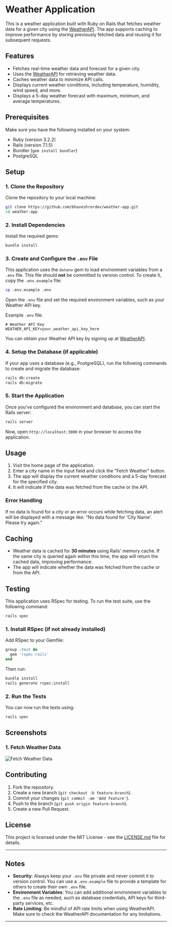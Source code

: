 
# Weather Application

This is a weather application built with Ruby on Rails that fetches weather data for a given city using the [WeatherAPI](https://www.weatherapi.com/). The app supports caching to improve performance by storing previously fetched data and reusing it for subsequent requests.

## Features

- Fetches real-time weather data and forecast for a given city.
- Uses the [WeatherAPI](https://www.weatherapi.com/) for retrieving weather data.
- Caches weather data to minimize API calls.
- Displays current weather conditions, including temperature, humidity, wind speed, and more.
- Displays a 5-day weather forecast with maximum, minimum, and average temperatures.

## Prerequisites

Make sure you have the following installed on your system:

- Ruby (version 3.2.2)
- Rails (version 7.1.5)
- Bundler (`gem install bundler`)
- PostgreSQL 

## Setup

### 1. Clone the Repository

Clone the repository to your local machine:

```bash
git clone https://github.com/bhaveshrordev/weather-app.git
cd weather-app
```

### 2. Install Dependencies

Install the required gems:

```bash
bundle install
```

### 3. Create and Configure the `.env` File

This application uses the `dotenv` gem to load environment variables from a `.env` file. This file should **not** be committed to version control. To create it, copy the `.env.example` file:

```bash
cp .env.example .env
```

Open the `.env` file and set the required environment variables, such as your Weather API key.

Example `.env` file:

```env
# Weather API Key
WEATHER_API_KEY=your_weather_api_key_here
```

You can obtain your Weather API key by signing up at [WeatherAPI](https://www.weatherapi.com/).

### 4. Setup the Database (if applicable)

If your app uses a database (e.g., PostgreSQL), run the following commands to create and migrate the database:

```bash
rails db:create
rails db:migrate
```

### 5. Start the Application

Once you've configured the environment and database, you can start the Rails server:

```bash
rails server
```

Now, open `http://localhost:3000` in your browser to access the application.

## Usage

1. Visit the home page of the application.
2. Enter a city name in the input field and click the "Fetch Weather" button.
3. The app will display the current weather conditions and a 5-day forecast for the specified city.
4. It will indicate if the data was fetched from the cache or the API.

### Error Handling

If no data is found for a city or an error occurs while fetching data, an alert will be displayed with a message like: "No data found for 'City Name'. Please try again."

## Caching

- Weather data is cached for **30 minutes** using Rails' memory cache. If the same city is queried again within this time, the app will return the cached data, improving performance.
- The app will indicate whether the data was fetched from the cache or from the API.

## Testing

This application uses RSpec for testing. To run the test suite, use the following command:

```bash
rails spec
```

### 1. Install RSpec (if not already installed)

Add RSpec to your Gemfile:

```ruby
group :test do
  gem 'rspec-rails'
end
```

Then run:

```bash
bundle install
rails generate rspec:install
```

### 2. Run the Tests

You can now run the tests using:

```bash
rails spec
```

## Screenshots

### 1. Fetch Weather Data
![Fetch Weather Data](assets/images/indore_weather.png)


## Contributing

1. Fork the repository.
2. Create a new branch (`git checkout -b feature-branch`).
3. Commit your changes (`git commit -am 'Add feature'`).
4. Push to the branch (`git push origin feature-branch`).
5. Create a new Pull Request.

## License

This project is licensed under the MIT License - see the [LICENSE.md](LICENSE.md) file for details.

---

## Notes

- **Security**: Always keep your `.env` file private and never commit it to version control. You can use a `.env.example` file to provide a template for others to create their own `.env` file.
- **Environment Variables**: You can add additional environment variables to the `.env` file as needed, such as database credentials, API keys for third-party services, etc.
- **Rate Limiting**: Be mindful of API rate limits when using WeatherAPI. Make sure to check the WeatherAPI documentation for any limitations.

---
